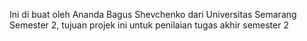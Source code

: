 Ini di buat oleh Ananda Bagus Shevchenko dari Universitas Semarang Semester 2, tujuan projek ini untuk penilaian tugas akhir semester 2